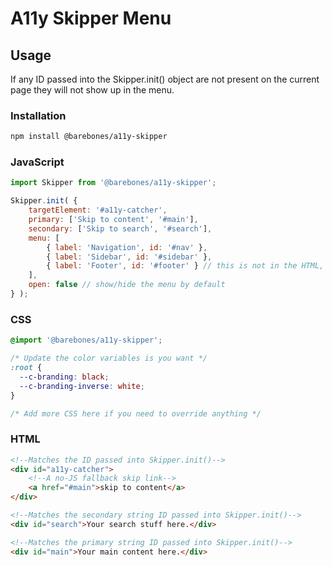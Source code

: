 # A11y Skipper Menu

## Usage
If any ID passed into the Skipper.init() object are not present on the current page
they will not show up in the menu.

### Installation
```bash
npm install @barebones/a11y-skipper
```
### JavaScript
```javascript
import Skipper from '@barebones/a11y-skipper';

Skipper.init( {
	targetElement: '#a11y-catcher',
	primary: ['Skip to content', '#main'],
	secondary: ['Skip to search', '#search'],
	menu: [
		{ label: 'Navigation', id: '#nav' },
		{ label: 'Sidebar', id: '#sidebar' },
		{ label: 'Footer', id: '#footer' } // this is not in the HTML, so it won't show up
	],
	open: false // show/hide the menu by default
} );
```

### CSS
```css
@import '@barebones/a11y-skipper';

/* Update the color variables is you want */
:root {
  --c-branding: black;
  --c-branding-inverse: white;
}

/* Add more CSS here if you need to override anything */
```

### HTML
```html
<!--Matches the ID passed into Skipper.init()-->
<div id="a11y-catcher">
	<!--A no-JS fallback skip link-->
	<a href="#main">skip to content</a>
</div>

<!--Matches the secondary string ID passed into Skipper.init()-->
<div id="search">Your search stuff here.</div>

<!--Matches the primary string ID passed into Skipper.init()-->
<div id="main">Your main content here.</div>
